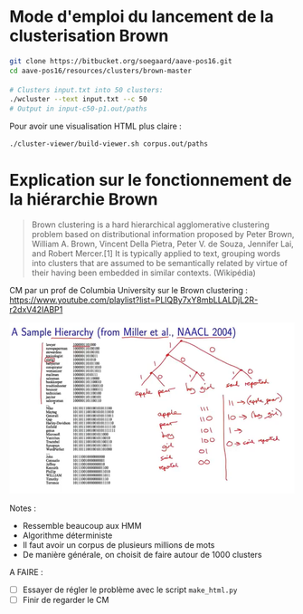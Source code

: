 # Mode d'emploi du lancement de la clusterisation Brown

```bash
git clone https://bitbucket.org/soegaard/aave-pos16.git
cd aave-pos16/resources/clusters/brown-master

# Clusters input.txt into 50 clusters:
./wcluster --text input.txt --c 50
# Output in input-c50-p1.out/paths
```

Pour avoir une visualisation HTML plus claire : 

```bash
./cluster-viewer/build-viewer.sh corpus.out/paths
```

# Explication sur le fonctionnement de la hiérarchie Brown

>Brown clustering is a hard hierarchical agglomerative clustering problem based on distributional information proposed by Peter Brown, William A. Brown, Vincent Della Pietra, Peter V. de Souza, Jennifer Lai, and Robert Mercer.[1] It is typically applied to text, grouping words into clusters that are assumed to be semantically related by virtue of their having been embedded in similar contexts. (Wikipédia)

CM par un prof de Columbia University sur le Brown clustering : https://www.youtube.com/playlist?list=PLlQBy7xY8mbLLALDjL2R-r2dxV42IABP1

![Schéma expliquant la signification des rangs de la hiérarchie Brown](./schema_brown_hiearchy.png)

Notes : 

- Ressemble beaucoup aux HMM
- Algorithme déterministe
- Il faut avoir un corpus de plusieurs millions de mots
- De manière générale, on choisit de faire autour de 1000 clusters


A FAIRE : 

- [ ] Essayer de régler le problème avec le script `make_html.py`
- [ ] Finir de regarder le CM